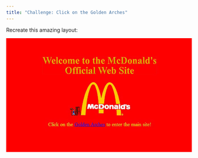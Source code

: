 ```yaml
---
title: "Challenge: Click on the Golden Arches"
---
```


Recreate this amazing layout:

![Vintage McDonald's Website](./assets/mcdonalds.jpg)
